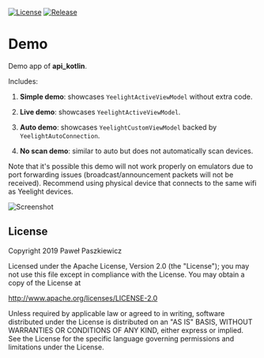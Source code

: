 [![License](https://img.shields.io/badge/License-Apache%202.0-blue.svg)](https://opensource.org/licenses/Apache-2.0)
[![Release](https://jitpack.io/v/PPaszkiewicz/YeelightDeviceAPI.svg)](https://jitpack.io/#User/Repo)

Demo
==========

Demo app of **api_kotlin**.

Includes:

1. **Simple demo**: showcases ```YeelightActiveViewModel``` without extra code.

2. **Live demo**: showcases ```YeelightActiveViewModel```.

3. **Auto demo**: showcases ```YeelightCustomViewModel``` backed by ```YeelightAutoConnection```.

4. **No scan demo**: similar to auto but does not automatically scan devices.

Note that it's possible this demo will not work properly on emulators due to port forwarding issues (broadcast/announcement 
packets will not be received). Recommend using physical device that connects to the same wifi as Yeelight devices.

![Screenshot](/screenshot.png)

## License
Copyright 2019 Paweł Paszkiewicz

Licensed under the Apache License, Version 2.0 (the "License");
you may not use this file except in compliance with the License.
You may obtain a copy of the License at

http://www.apache.org/licenses/LICENSE-2.0

Unless required by applicable law or agreed to in writing, software
distributed under the License is distributed on an "AS IS" BASIS,
WITHOUT WARRANTIES OR CONDITIONS OF ANY KIND, either express or implied.
See the License for the specific language governing permissions and
limitations under the License.